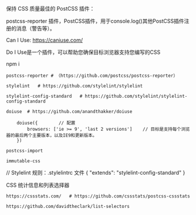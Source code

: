 保持 CSS 质量最佳的 PostCSS 插件：

postcss-reporter 插件，PostCSS插件，用于console.log()其他PostCSS插件注册的消息（警告等）。

Can I Use: https://caniuse.com/

Do I Use是一个插件，可以帮助您确保目标浏览器支持您编写的CSS

npm i

    postcss-reporter # （https://github.com/postcss/postcss-reporter）

    stylelint   # https://github.com/stylelint/stylelint

    stylelint-config-standard   # https://github.com/stylelint/stylelint-config-standard

    doiuse  # https://github.com/anandthakker/doiuse

        doiuse({        // 配置
            browsers: ['ie >= 9', 'last 2 versions']    // 目标是支持每个浏览器的最后两个主要版本，以及IE9和更新版本。
        })

    postcss-import

    immutable-css

// Stylelint 规则：.stylelintrc 文件
{
    "extends": "stylelint-config-standard"
}

CSS 统计信息和列表选择器

    https://cssstats.com/   # https://github.com/cssstats/postcss-cssstats

    https://github.com/davidtheclark/list-selectors